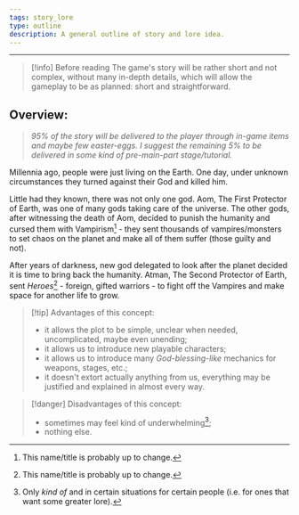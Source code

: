 ```yaml
---
tags: story_lore
type: outline
description: A general outline of story and lore idea.
---
```

___

>[!info] Before reading
>The game's story will be rather short and not complex, without many in-depth details, which will allow the gameplay to be as planned: short and straightforward.
## Overview:

> *95% of the story will be delivered to the player through in-game items and maybe few easter-eggs. I suggest the remaining 5% to be delivered in some kind of pre-main-part stage/tutorial.*

Millennia ago, people were just living on the Earth. One day, under unknown circumstances they turned against their God and killed him. 

Little had they known, there was not only one god. Aom, The First Protector of Earth, was one of many gods taking care of the universe. The other gods, after witnessing the death of Aom, decided to punish the humanity and cursed them with Vampirism[^1] - they sent thousands of vampires/monsters to set chaos on the planet and make all of them suffer (those guilty and not).

After years of darkness, new god delegated to look after the planet decided it is time to bring back the humanity. Atman, The Second Protector of Earth, sent *Heroes*[^1] - foreign, gifted warriors - to fight off the Vampires and make space for another life to grow.

>[!tip] Advantages of this concept:
>- it allows the plot to be simple, unclear when needed, uncomplicated, maybe even unending;
>- it allows us to introduce new playable characters;
>- it allows us to introduce many *God-blessing-like* mechanics for weapons, stages, etc.;
>- it doesn't extort actually anything from us, everything may be justified and explained in almost every way.

>[!danger] Disadvantages of this concept:
>- sometimes may feel kind of underwhelming[^2];
>- nothing else.

[^1]: This name/title is probably up to change.
[^2]: Only *kind of* and in certain situations for certain people (i.e. for ones that want some greater lore).